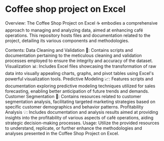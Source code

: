 # Coffee shop project on Excel
Overview:
The Coffee Shop Project on Excel ☕️ embodies a comprehensive approach to managing and analyzing data, aimed at enhancing café operations. This repository hosts files and documentation related to the project, detailing its various components and methodologies.

Contents:
Data Cleaning and Validation 🧹:
Contains scripts and documentation pertaining to the meticulous cleaning and validation processes employed to ensure the integrity and accuracy of the dataset.
Visualization 📊:
Includes Excel files showcasing the transformation of raw data into visually appealing charts, graphs, and pivot tables using Excel's powerful visualization tools.
Predictive Modeling 📈:
Features scripts and documentation exploring predictive modeling techniques utilized for sales forecasting, enabling better anticipation of future trends and demands.
Customer Segmentation 🎯:
Contains resources related to customer segmentation analysis, facilitating targeted marketing strategies based on specific customer demographics and behavior patterns.
Profitability Analysis 💡:
Includes documentation and analysis results aimed at providing insights into the profitability of various aspects of café operations, aiding strategic decision-making processes.
Usage:
Utilize the provided resources to understand, replicate, or further enhance the methodologies and analyses presented in the Coffee Shop Project on Excel.

